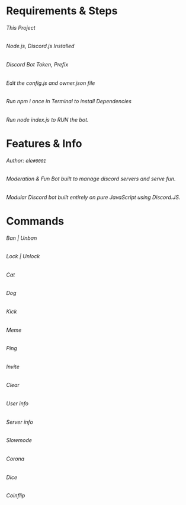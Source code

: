 # Requirements & Steps
###### This Project
###### Node.js, Discord.js Installed
###### Discord Bot Token, Prefix
###### Edit the config.js and owner.json file
###### Run npm i once in Terminal to install Dependencies
###### Run node index.js to RUN the bot.

# Features & Info

###### Author: ele`#0001               ` 
###### Moderation & Fun Bot built to manage discord servers and serve fun.
###### Modular Discord bot built entirely on pure JavaScript using Discord.JS.

# Commands

###### Ban | Unban
###### Lock | Unlock
###### Cat
###### Dog
###### Kick
###### Meme
###### Ping
###### Invite
###### Clear
###### User info
###### Server info
###### Slowmode
###### Corona
###### Dice
###### Coinflip
